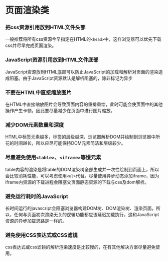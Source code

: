 # 页面渲染类
### 把css资源引用放到HTML文件头部
一般推荐将所有css资源今早指定在HTML的```<head>```中，这样浏览器可以优先下载css并尽早完成页面渲染。
### JavaScript资源引用放到HTML文件底部
JavaScript资源放到HTML底部可以防止JavaScript的加载和解析对页面的渲染造成阻塞。由于JavaScript资源默认是解析阻塞的，除非标记为异步
### 不要在HTML中直接缩放图片
在HTML中直接缩放图片会导致页面内容的重排重绘，此时可能会使页面中的其他操作产生卡顿，因此要尽量减少在页面中进行图片缩放。
### 减少DOM元素数量和深度
HTML中标签元素越多，标签的层级越深，浏览器解析DOM并绘制到浏览器中所花的时间越长，所以应尽可能保持DOM元素简洁和层级较少。
### 尽量避免使用```<table>```、```<iframe>```等慢元素
table内容的渲染是将table的DOM渲染树全部生成并一次性绘制到页面上，所以会比较消耗性能，可以考虑使用```<ul>```代替。尽量使用异步动态添加iframe，因为iframe内资源的下载进程会阻塞父页面静态资源的下载与css及dom解析。
### 避免运行耗时的JavaScript
长时间运行的javascript会阻塞浏览器构建DOM树、DOM渲染树、渲染页面。所以，任何与页面初次渲染无关的逻辑功能都应该延迟加载执行，这和JavaScript资源的异步加载思路是一样的。
### 避免使用CSS表达式或CSS滤镜
css表达式或css滤镜的解析渲染速度是比较慢的，在有其他解决方案尽量避免使用。